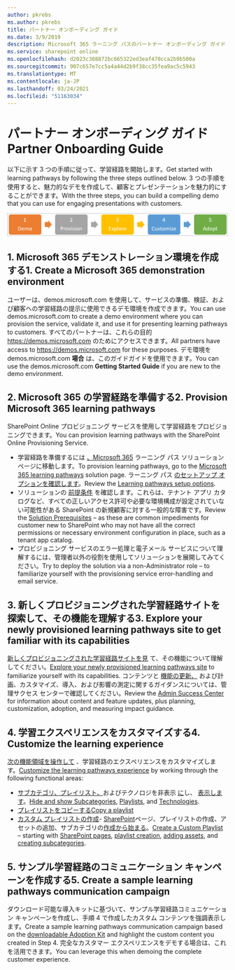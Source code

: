 ```yaml
---
author: pkrebs
ms.author: pkrebs
title: パートナー オンボーディング ガイド
ms.date: 3/9/2019
description: Microsoft 365 ラーニング パスのパートナー オンボーディング ガイド
ms.service: sharepoint online
ms.openlocfilehash: d2023c308872bc665322ed3eaf470cca2b9b500a
ms.sourcegitcommit: 907c657e7cc5a4a44d2b9f38cc35fea9ac5c5943
ms.translationtype: MT
ms.contentlocale: ja-JP
ms.lasthandoff: 03/24/2021
ms.locfileid: "51163034"
---
```

# <a name="partner-onboarding-guide"></a><span data-ttu-id="2141c-103">パートナー オンボーディング ガイド</span><span class="sxs-lookup"><span data-stu-id="2141c-103">Partner Onboarding Guide</span></span>
<span data-ttu-id="2141c-104">以下に示す 3 つの手順に従って、学習経路を開始します。</span><span class="sxs-lookup"><span data-stu-id="2141c-104">Get started with learning pathways by following the three steps outlined below.</span></span> <span data-ttu-id="2141c-105">3 つの手順を使用すると、魅力的なデモを作成して、顧客とプレゼンテーションを魅力的にすることができます。</span><span class="sxs-lookup"><span data-stu-id="2141c-105">With the three steps, you can build a compelling demo that you can use for engaging presentations with customers.</span></span> 

![cg-partner-getfam.png](media/cg-partner-getfam.png)

## <a name="1-create-a-microsoft-365-demonstration-environment"></a><span data-ttu-id="2141c-107">1. Microsoft 365 デモンストレーション環境を作成する</span><span class="sxs-lookup"><span data-stu-id="2141c-107">1. Create a Microsoft 365 demonstration environment</span></span>
<span data-ttu-id="2141c-108">ユーザーは、demos.microsoft.com を使用して、サービスの準備、検証、および顧客への学習経路の提示に使用できるデモ環境を作成できます。</span><span class="sxs-lookup"><span data-stu-id="2141c-108">You can use demos.microsoft.com to create a demo environment where you can provision the service, validate it, and use it for presenting learning pathways to customers.</span></span> <span data-ttu-id="2141c-109">すべてのパートナーは、これらの目的 https://demos.microsoft.com のためにアクセスできます。</span><span class="sxs-lookup"><span data-stu-id="2141c-109">All partners have access to https://demos.microsoft.com for these purposes.</span></span> <span data-ttu-id="2141c-110">デモ環境を demos.microsoft.com **場合** は、このガイドガイドを使用できます。</span><span class="sxs-lookup"><span data-stu-id="2141c-110">You can use the demos.microsoft.com **Getting Started Guide** if you are new to the demo environment.</span></span>

## <a name="2-provision-microsoft-365-learning-pathways"></a><span data-ttu-id="2141c-111">2. Microsoft 365 の学習経路を準備する</span><span class="sxs-lookup"><span data-stu-id="2141c-111">2. Provision Microsoft 365 learning pathways</span></span>
<span data-ttu-id="2141c-112">SharePoint Online プロビジョニング サービスを使用して学習経路をプロビジョニングできます。</span><span class="sxs-lookup"><span data-stu-id="2141c-112">You can provision learning pathways with the SharePoint Online Provisioning Service.</span></span>
- <span data-ttu-id="2141c-113">学習経路を準備するには [、Microsoft 365](https://provisioning.sharepointpnp.com/details/3df8bd55-b872-4c9d-88e3-6b2f05344239) ラーニング パス ソリューション ページに移動します。</span><span class="sxs-lookup"><span data-stu-id="2141c-113">To provision learning pathways, go to the [Microsoft 365 learning pathways](https://provisioning.sharepointpnp.com/details/3df8bd55-b872-4c9d-88e3-6b2f05344239) solution page.</span></span> <span data-ttu-id="2141c-114">ラーニング パス [のセットアップ オプションを確認します](./custom_setupoptions.md)。</span><span class="sxs-lookup"><span data-stu-id="2141c-114">Review the [Learning pathways setup options](./custom_setupoptions.md).</span></span> 
- <span data-ttu-id="2141c-115">ソリューションの [前提条件](./custom_provision.md) を確認します。これらは、テナント アプリ カタログなど、すべての正しいアクセス許可や必要な環境構成が設定されていない可能性がある SharePoint の新規顧客に対する一般的な障害です。</span><span class="sxs-lookup"><span data-stu-id="2141c-115">Review the [Solution Prerequisites](./custom_provision.md) – as these are common impediments for customer new to SharePoint who may not have all the correct permissions or necessary environment configuration in place, such as a tenant app catalog.</span></span>
- <span data-ttu-id="2141c-116">プロビジョニング サービスのエラー処理と電子メール サービスについて理解するには、管理者以外の役割を使用してソリューションを展開してみてください。</span><span class="sxs-lookup"><span data-stu-id="2141c-116">Try to deploy the solution via a non-Administrator role – to familiarize yourself with the provisioning service error-handling and email service.</span></span>

## <a name="3-explore-your-newly-provisioned-learning-pathways-site-to-get-familiar-with-its-capabilities"></a><span data-ttu-id="2141c-117">3. 新しくプロビジョニングされた学習経路サイトを探索して、その機能を理解する</span><span class="sxs-lookup"><span data-stu-id="2141c-117">3. Explore your newly provisioned learning pathways site to get familiar with its capabilities</span></span>
<span data-ttu-id="2141c-118">[新しくプロビジョニングされた学習経路サイトを見](./custom_exploresite.md) て、その機能について理解してください。</span><span class="sxs-lookup"><span data-stu-id="2141c-118">[Explore your newly provisioned learning pathways site](./custom_exploresite.md) to familiarize yourself with its capabilities.</span></span> <span data-ttu-id="2141c-119">コンテンツと [機能の更新、](./custom_successcenter.md) および計画、カスタマイズ、導入、および影響の測定に関するガイダンスについては、管理サクセス センターで確認してください。</span><span class="sxs-lookup"><span data-stu-id="2141c-119">Review the [Admin Success Center](./custom_successcenter.md) for information about content and feature updates, plus planning, customization, adoption, and measuring impact guidance.</span></span>

## <a name="4-customize-the-learning-experience"></a><span data-ttu-id="2141c-120">4. 学習エクスペリエンスをカスタマイズする</span><span class="sxs-lookup"><span data-stu-id="2141c-120">4. Customize the learning experience</span></span>
<span data-ttu-id="2141c-121">[次の機能領域を操作して](./custom_overview.md) 、学習経路のエクスペリエンスをカスタマイズします。</span><span class="sxs-lookup"><span data-stu-id="2141c-121">[Customize the learning pathways experience](./custom_overview.md) by working through the following functional areas:</span></span>
- <span data-ttu-id="2141c-122">[サブカテゴリ、プレイリスト、](./custom_hideshowsub.md)およびテクノロジを非表示 [に](./custom_hideshowplaylists.md)し、 [表示します](./custom_hideshowtech.md)。</span><span class="sxs-lookup"><span data-stu-id="2141c-122">[Hide and show Subcategories](./custom_hideshowsub.md), [Playlists](./custom_hideshowplaylists.md), and [Technologies](./custom_hideshowtech.md).</span></span>
- [<span data-ttu-id="2141c-123">プレイリストをコピーする</span><span class="sxs-lookup"><span data-stu-id="2141c-123">Copy a playlist</span></span>](./custom_copyplaylist.md)
- <span data-ttu-id="2141c-124">[カスタム プレイリストの作成](./custom_createnewplaylist.md)- [SharePoint](./custom_createnewpage.md)ページ[](./custom_createnewplaylist.md)、プレイリストの[](./custom_addassets.md)作成、アセットの追加、サブカテゴリの[作成から始まる](./custom_createnewcat.md)。</span><span class="sxs-lookup"><span data-stu-id="2141c-124">[Create a Custom Playlist](./custom_createnewplaylist.md) – starting with [SharePoint pages](./custom_createnewpage.md), [playlist creation](./custom_createnewplaylist.md), [adding assets](./custom_addassets.md), and [creating subcategories](./custom_createnewcat.md).</span></span>

## <a name="5-create-a-sample-learning-pathways-communication-campaign"></a><span data-ttu-id="2141c-125">5. サンプル学習経路のコミュニケーション キャンペーンを作成する</span><span class="sxs-lookup"><span data-stu-id="2141c-125">5. Create a sample learning pathways communication campaign</span></span>
<span data-ttu-id="2141c-126">ダウンロード可能な導入キットに基づいて、サンプル学習[](https://teamworktools.azurewebsites.net/m365lp/m365lpadoptionkit.zip)経路コミュニケーション キャンペーンを作成し、手順 4 で作成したカスタム コンテンツを強調表示します。</span><span class="sxs-lookup"><span data-stu-id="2141c-126">Create a sample learning pathways communication campaign based on the [downloadable Adoption Kit](https://teamworktools.azurewebsites.net/m365lp/m365lpadoptionkit.zip) and highlight the custom content you created in Step 4.</span></span> <span data-ttu-id="2141c-127">完全なカスタマー エクスペリエンスをデモする場合は、これを活用できます。</span><span class="sxs-lookup"><span data-stu-id="2141c-127">You can leverage this when demoing the complete customer experience.</span></span>